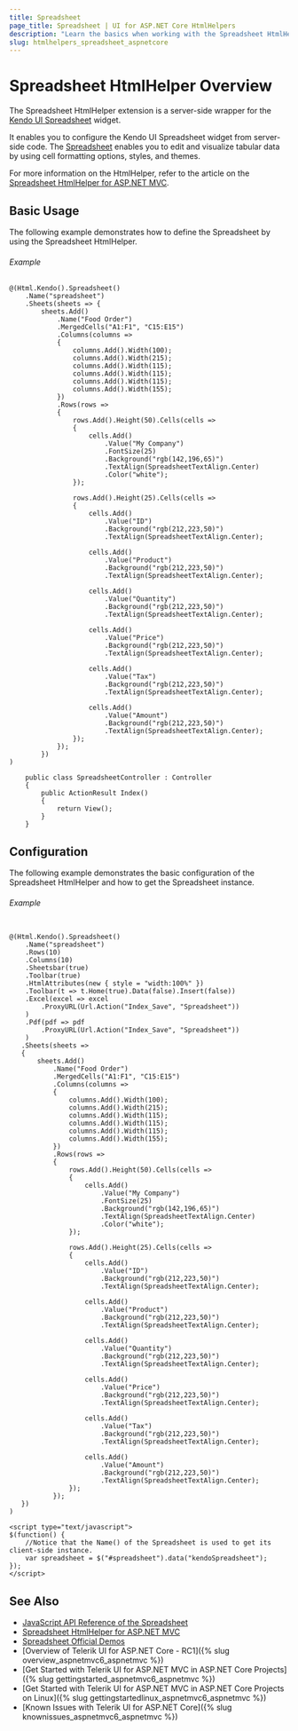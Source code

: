 ```yaml
---
title: Spreadsheet
page_title: Spreadsheet | UI for ASP.NET Core HtmlHelpers
description: "Learn the basics when working with the Spreadsheet HtmlHelper for ASP.NET Core (MVC 6 or ASP.NET Core MVC)."
slug: htmlhelpers_spreadsheet_aspnetcore
---
```


# Spreadsheet HtmlHelper Overview

The Spreadsheet HtmlHelper extension is a server-side wrapper for the [Kendo UI Spreadsheet](https://demos.telerik.com/kendo-ui/spreadsheet/index) widget.

It enables you to configure the Kendo UI Spreadsheet widget from server-side code. The [Spreadsheet](http://docs.telerik.com/kendo-ui/controls/data-management/spreadsheet/overview) enables you to edit and visualize tabular data by using cell formatting options, styles, and themes.

For more information on the HtmlHelper, refer to the article on the [Spreadsheet HtmlHelper for ASP.NET MVC](http://docs.telerik.com/aspnet-mvc/helpers/spreadsheet/overview).

## Basic Usage

The following example demonstrates how to define the Spreadsheet by using the Spreadsheet HtmlHelper.

###### Example

```tab-Razor
@(Html.Kendo().Spreadsheet()
    .Name("spreadsheet")
    .Sheets(sheets => {
        sheets.Add()
            .Name("Food Order")
            .MergedCells("A1:F1", "C15:E15")
            .Columns(columns =>
            {
                columns.Add().Width(100);
                columns.Add().Width(215);
                columns.Add().Width(115);
                columns.Add().Width(115);
                columns.Add().Width(115);
                columns.Add().Width(155);
            })
            .Rows(rows =>
            {
                rows.Add().Height(50).Cells(cells =>
                {
                    cells.Add()
                        .Value("My Company")
                        .FontSize(25)
                        .Background("rgb(142,196,65)")
                        .TextAlign(SpreadsheetTextAlign.Center)
                        .Color("white");
                });
    
                rows.Add().Height(25).Cells(cells =>
                {
                    cells.Add()
                        .Value("ID")
                        .Background("rgb(212,223,50)")
                        .TextAlign(SpreadsheetTextAlign.Center);
    
                    cells.Add()
                        .Value("Product")
                        .Background("rgb(212,223,50)")
                        .TextAlign(SpreadsheetTextAlign.Center);
    
                    cells.Add()
                        .Value("Quantity")
                        .Background("rgb(212,223,50)")
                        .TextAlign(SpreadsheetTextAlign.Center);
    
                    cells.Add()
                        .Value("Price")
                        .Background("rgb(212,223,50)")
                        .TextAlign(SpreadsheetTextAlign.Center);
    
                    cells.Add()
                        .Value("Tax")
                        .Background("rgb(212,223,50)")
                        .TextAlign(SpreadsheetTextAlign.Center);
    
                    cells.Add()
                        .Value("Amount")
                        .Background("rgb(212,223,50)")
                        .TextAlign(SpreadsheetTextAlign.Center);
                });
            });
        })
)
```
```tab-Controller
    public class SpreadsheetController : Controller
    {
        public ActionResult Index()
        {                            
            return View();
        }
    }
```

## Configuration

The following example demonstrates the basic configuration of the Spreadsheet HtmlHelper and how to get the Spreadsheet instance.

###### Example

```tab-Razor

@(Html.Kendo().Spreadsheet()
    .Name("spreadsheet")
    .Rows(10)
    .Columns(10)
    .Sheetsbar(true)
    .Toolbar(true)
    .HtmlAttributes(new { style = "width:100%" })
    .Toolbar(t => t.Home(true).Data(false).Insert(false))
    .Excel(excel => excel
        .ProxyURL(Url.Action("Index_Save", "Spreadsheet"))
    )
    .Pdf(pdf => pdf
        .ProxyURL(Url.Action("Index_Save", "Spreadsheet"))
    )
   .Sheets(sheets =>
   {
       sheets.Add()
           .Name("Food Order")
           .MergedCells("A1:F1", "C15:E15")
           .Columns(columns =>
           {
               columns.Add().Width(100);
               columns.Add().Width(215);
               columns.Add().Width(115);
               columns.Add().Width(115);
               columns.Add().Width(115);
               columns.Add().Width(155);
           })
           .Rows(rows =>
           {
               rows.Add().Height(50).Cells(cells =>
               {
                   cells.Add()
                       .Value("My Company")
                       .FontSize(25)
                       .Background("rgb(142,196,65)")
                       .TextAlign(SpreadsheetTextAlign.Center)
                       .Color("white");
               });

               rows.Add().Height(25).Cells(cells =>
               {
                   cells.Add()
                       .Value("ID")
                       .Background("rgb(212,223,50)")
                       .TextAlign(SpreadsheetTextAlign.Center);

                   cells.Add()
                       .Value("Product")
                       .Background("rgb(212,223,50)")
                       .TextAlign(SpreadsheetTextAlign.Center);

                   cells.Add()
                       .Value("Quantity")
                       .Background("rgb(212,223,50)")
                       .TextAlign(SpreadsheetTextAlign.Center);

                   cells.Add()
                       .Value("Price")
                       .Background("rgb(212,223,50)")
                       .TextAlign(SpreadsheetTextAlign.Center);

                   cells.Add()
                       .Value("Tax")
                       .Background("rgb(212,223,50)")
                       .TextAlign(SpreadsheetTextAlign.Center);

                   cells.Add()
                       .Value("Amount")
                       .Background("rgb(212,223,50)")
                       .TextAlign(SpreadsheetTextAlign.Center);
               });
           });
   })
)

<script type="text/javascript">
$(function() {
    //Notice that the Name() of the Spreadsheet is used to get its client-side instance.
    var spreadsheet = $("#spreadsheet").data("kendoSpreadsheet");
});
</script>
```

## See Also

* [JavaScript API Reference of the Spreadsheet](http://docs.telerik.com/kendo-ui/api/javascript/ui/spreadsheet)
* [Spreadsheet HtmlHelper for ASP.NET MVC](http://docs.telerik.com/aspnet-mvc/helpers/spreadsheet/overview)
* [Spreadsheet Official Demos](http://demos.telerik.com/aspnet-core/spreadsheet/index)
* [Overview of Telerik UI for ASP.NET Core - RC1]({% slug overview_aspnetmvc6_aspnetmvc %})
* [Get Started with Telerik UI for ASP.NET MVC in ASP.NET Core Projects]({% slug gettingstarted_aspnetmvc6_aspnetmvc %})
* [Get Started with Telerik UI for ASP.NET MVC in ASP.NET Core Projects on Linux]({% slug gettingstartedlinux_aspnetmvc6_aspnetmvc %})
* [Known Issues with Telerik UI for ASP.NET Core]({% slug knownissues_aspnetmvc6_aspnetmvc %})
